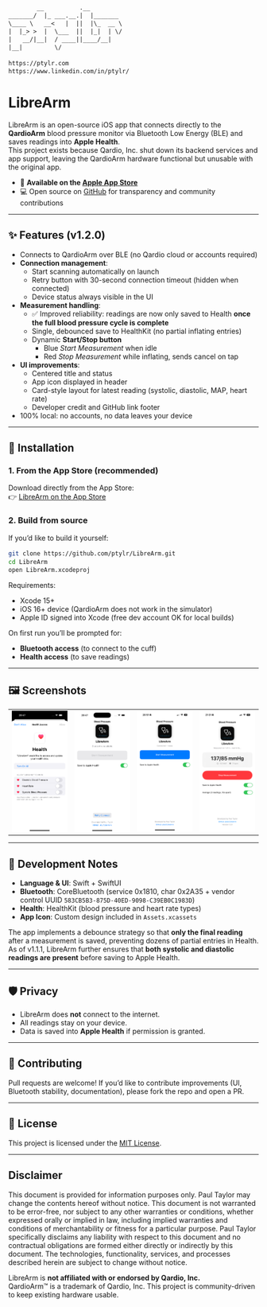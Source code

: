 ```
        __          .__
_______/  |_ ___.__.|  |_______
\____ \   __<   |  ||  |\_  __ \
|  |_> >  |  \___  ||  |_|  | \/
|   __/|__|  / ____||____/__|
|__|         \/

https://ptylr.com  
https://www.linkedin.com/in/ptylr/
```

# LibreArm

LibreArm is an open-source iOS app that connects directly to the **QardioArm** blood pressure monitor via Bluetooth Low Energy (BLE) and saves readings into **Apple Health**.  
This project exists because Qardio, Inc. shut down its backend services and app support, leaving the QardioArm hardware functional but unusable with the original app.

- 📲 **Available on the [Apple App Store](https://apps.apple.com/gb/app/librearm/id6752661389)**  
- 💻 Open source on [GitHub](https://github.com/ptylr/LibreArm) for transparency and community contributions  

---

## ✨ Features (v1.2.0)

- Connects to QardioArm over BLE (no Qardio cloud or accounts required)
- **Connection management**:
  - Start scanning automatically on launch
  - Retry button with 30-second connection timeout (hidden when connected)
  - Device status always visible in the UI
- **Measurement handling**:
  - ✅ Improved reliability: readings are now only saved to Health **once the full blood pressure cycle is complete**
  - Single, debounced save to HealthKit (no partial inflating entries)
  - Dynamic **Start/Stop button**  
    - Blue *Start Measurement* when idle  
    - Red *Stop Measurement* while inflating, sends cancel on tap
- **UI improvements**:
  - Centered title and status
  - App icon displayed in header
  - Card-style layout for latest reading (systolic, diastolic, MAP, heart rate)
  - Developer credit and GitHub link footer
- 100% local: no accounts, no data leaves your device

---

## 📲 Installation

### 1. From the App Store (recommended)
Download directly from the App Store:  
👉 [LibreArm on the App Store](https://apps.apple.com/gb/app/librearm/id6752661389)  

### 2. Build from source
If you’d like to build it yourself:

```bash
git clone https://github.com/ptylr/LibreArm.git
cd LibreArm
open LibreArm.xcodeproj
```

Requirements:
- Xcode 15+
- iOS 16+ device (QardioArm does not work in the simulator)
- Apple ID signed into Xcode (free dev account OK for local builds)

On first run you’ll be prompted for:
- **Bluetooth access** (to connect to the cuff)
- **Health access** (to save readings)

---

## 🖼 Screenshots

<table>
  <tr>
    <td><img src="./images/screenshots/LibreArm_iPhone16Pro_AppleHealth_Permissions.png" width="250" alt="Apple Health Permissions"/></td>
    <td><img src="./images/screenshots/LibreArm_iPhone16Pro_Home_Connecting.png" width="250" alt="LibreArm connecting to QardioArm"/></td>
    <td><img src="./images/screenshots/LibreArm_iPhone16Pro_Home_Connected.png" width="250" alt="LibreArm connected to QardioArm"/></td>
    <td><img src="./images/screenshots/LibreArm_iPhone16Pro_Home_Measuring.png" width="250" alt="LibreArm measuring Blood Pressure + Pulse"/></td>
  </tr>
</table>

---

## 🔧 Development Notes

- **Language & UI**: Swift + SwiftUI
- **Bluetooth**: CoreBluetooth (service 0x1810, char 0x2A35 + vendor control UUID `583CB5B3-875D-40ED-9098-C39EB0C1983D`)
- **Health**: HealthKit (blood pressure and heart rate types)
- **App Icon**: Custom design included in `Assets.xcassets`

The app implements a debounce strategy so that **only the final reading** after a measurement is saved, preventing dozens of partial entries in Health.  
As of v1.1.1, LibreArm further ensures that **both systolic and diastolic readings are present** before saving to Apple Health.

---

## 🛡 Privacy

- LibreArm does **not** connect to the internet.  
- All readings stay on your device.  
- Data is saved into **Apple Health** if permission is granted.

---

## 🤝 Contributing

Pull requests are welcome! If you’d like to contribute improvements (UI, Bluetooth stability, documentation), please fork the repo and open a PR.

---

## 📜 License

This project is licensed under the [MIT License](LICENSE).

---

## Disclaimer
This document is provided for information purposes only. Paul Taylor may change the contents hereof without notice. This document is not warranted to be error-free, nor subject to any other warranties or conditions, whether expressed orally or implied in law, including implied warranties and conditions of merchantability or fitness for a particular purpose. Paul Taylor specifically disclaims any liability with respect to this document and no contractual obligations are formed either directly or indirectly by this document. The technologies, functionality, services, and processes described herein are subject to change without notice.

LibreArm is **not affiliated with or endorsed by Qardio, Inc.**  
QardioArm™ is a trademark of Qardio, Inc. This project is community-driven to keep existing hardware usable.
